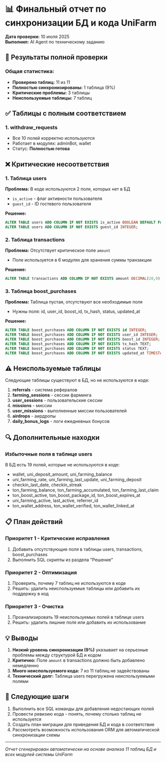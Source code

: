 # 📊 Финальный отчет по синхронизации БД и кода UniFarm

**Дата проверки:** 10 июля 2025  
**Выполнил:** AI Agent по техническому заданию

## 🎯 Результаты полной проверки

### Общая статистика:
- **Проверено таблиц:** 11 из 11
- **Полностью синхронизированы:** 1 таблица (9%)
- **Критические проблемы:** 3 таблицы
- **Неиспользуемые таблицы:** 7 таблиц

## ✅ Таблицы с полным соответствием

### 1. withdraw_requests
- Все 10 полей корректно используются
- Работает в модулях: adminBot, wallet
- Статус: **Полностью готова**

## ❌ Критические несоответствия

### 1. Таблица users
**Проблема:** В коде используются 2 поля, которых нет в БД
- `is_active` - флаг активности пользователя
- `guest_id` - ID гостевого пользователя

**Решение:**
```sql
ALTER TABLE users ADD COLUMN IF NOT EXISTS is_active BOOLEAN DEFAULT FALSE;
ALTER TABLE users ADD COLUMN IF NOT EXISTS guest_id INTEGER;
```

### 2. Таблица transactions  
**Проблема:** Отсутствует критическое поле `amount`
- Поле используется в 6 модулях для хранения суммы транзакции

**Решение:**
```sql
ALTER TABLE transactions ADD COLUMN IF NOT EXISTS amount DECIMAL(20,9);
```

### 3. Таблица boost_purchases
**Проблема:** Таблица пустая, отсутствуют все необходимые поля
- Нужны поля: id, user_id, boost_id, tx_hash, status, updated_at

**Решение:**
```sql
ALTER TABLE boost_purchases ADD COLUMN IF NOT EXISTS id INTEGER;
ALTER TABLE boost_purchases ADD COLUMN IF NOT EXISTS user_id INTEGER;
ALTER TABLE boost_purchases ADD COLUMN IF NOT EXISTS boost_id INTEGER;
ALTER TABLE boost_purchases ADD COLUMN IF NOT EXISTS tx_hash TEXT;
ALTER TABLE boost_purchases ADD COLUMN IF NOT EXISTS status TEXT;
ALTER TABLE boost_purchases ADD COLUMN IF NOT EXISTS updated_at TIMESTAMP;
```

## ⚠️ Неиспользуемые таблицы

Следующие таблицы существуют в БД, но не используются в коде:
1. **referrals** - система рефералов
2. **farming_sessions** - сессии фарминга
3. **user_sessions** - пользовательские сессии
4. **missions** - миссии
5. **user_missions** - выполненные миссии пользователей
6. **airdrops** - аирдропы
7. **daily_bonus_logs** - логи ежедневных бонусов

## 🔍 Дополнительные находки

### Избыточные поля в таблице users
В БД есть 19 полей, которые не используются в коде:
- wallet, uni_deposit_amount, uni_farming_balance
- uni_farming_rate, uni_farming_last_update, uni_farming_deposit
- checkin_last_date, checkin_streak
- ton_farming_balance, ton_farming_accumulated, ton_farming_last_claim
- ton_boost_active, ton_boost_package_id, ton_boost_expires_at
- uni_farming_active, last_active, referrer_id
- ton_wallet_address, ton_wallet_verified, ton_wallet_linked_at

## 📋 План действий

### Приоритет 1 - Критические исправления
1. Добавить отсутствующие поля в таблицы users, transactions, boost_purchases
2. Выполнить SQL скрипты из раздела "Решение"

### Приоритет 2 - Оптимизация
1. Проверить, почему 7 таблиц не используются в коде
2. Решить: удалить неиспользуемые таблицы или добавить их поддержку в код

### Приоритет 3 - Очистка
1. Проанализировать 19 неиспользуемых полей в таблице users
2. Решить: удалить лишние поля или добавить их использование

## 💡 Выводы

1. **Низкий уровень синхронизации (9%)** указывает на серьезные проблемы между структурой БД и кодом
2. **Критично:** Поле `amount` в transactions должно быть добавлено немедленно
3. **Много неиспользуемого кода:** 7 из 11 таблиц не задействованы
4. **Технический долг:** Таблица users перегружена неиспользуемыми полями

## 🚀 Следующие шаги

1. Выполнить все SQL команды для добавления недостающих полей
2. Провести ревизию кода - понять, почему столько таблиц не используется
3. Создать план миграции для приведения БД и кода в соответствие
4. Рассмотреть возможность использования ORM для автоматической синхронизации схемы

---
*Отчет сгенерирован автоматически на основе анализа 11 таблиц БД и всех модулей системы UniFarm*
